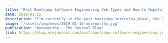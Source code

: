 ```yaml
---
title: "Post-Bootcamp Software Engineering Job Types and How to Hopefully Get One."
date: 2019-01-15
description: "I’m currently in the post-bootcamp interview phase, the 3–6-month time period of “job prep” that most bootcamps build into their timelines."
image: "/assets/img/news/2019-01-15-noteworthy.jpg"
publication: "Noteworthy - The Journal Blog"
link: https://blog.usejournal.com/post-bootcamp-software-engineering-job-types-and-how-to-hopefully-get-one-149e606e3677
---
```

